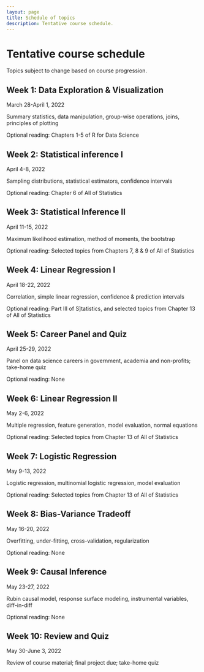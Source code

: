 ```yaml
---
layout: page
title: Schedule of topics
description: Tentative course schedule.
---
```


# Tentative course schedule

Topics subject to change based on course progression.

## Week 1: Data Exploration & Visualization

March 28-April 1, 2022

Summary statistics, data manipulation, group-wise operations, joins, principles of plotting

Optional reading: Chapters 1-5 of R for Data Science 

## Week 2: Statistical inference I

April 4-8, 2022

Sampling distributions, statistical estimators, confidence intervals

Optional reading: Chapter 6 of All of Statistics

## Week 3: Statistical Inference II

April 11-15, 2022

Maximum likelihood estimation, method of moments, the bootstrap

Optional reading: Selected topics from Chapters 7, 8 & 9 of All of Statistics

## Week 4: Linear Regression I

April 18-22, 2022

Correlation, simple linear regression, confidence & prediction intervals

Optional reading: Part III of S]tatistics, and selected topics from Chapter 13 of All of Statistics

## Week 5: Career Panel and Quiz

April 25-29, 2022

Panel on data science careers in government, academia and non-profits; take-home quiz

Optional reading: None

## Week 6: Linear Regression II

May 2-6, 2022

Multiple regression, feature generation, model evaluation, normal equations

Optional reading: Selected topics from Chapter 13 of All of Statistics

## Week 7: Logistic Regression

May 9-13, 2022

Logistic regression, multinomial logistic regression, model evaluation

Optional reading: Selected topics from Chapter 13 of All of Statistics

## Week 8: Bias-Variance Tradeoff

May 16-20, 2022

Overfitting, under-fitting, cross-validation, regularization

Optional reading: None

## Week 9: Causal Inference

May 23-27, 2022

Rubin causal model, response surface modeling, instrumental variables, diff-in-diff

Optional reading: None

## Week 10: Review and Quiz

May 30-June 3, 2022

Review of course material; final project due; take-home quiz

